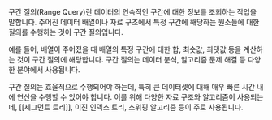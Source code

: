 구간 질의(Range Query)란 데이터의 연속적인 구간에 대한 정보를 조회하는 작업을 말합니다. 주어진 데이터 배열이나 자료 구조에서 특정 구간에 해당하는 원소들에 대한 질의를 수행하는 것이 구간 질의입니다.

예를 들어, 배열이 주어졌을 때 배열의 특정 구간에 대한 합, 최솟값, 최댓값 등을 계산하는 것이 구간 질의에 해당합니다. 구간 질의는 데이터 분석, 알고리즘 문제 해결 등 다양한 분야에서 사용됩니다.

구간 질의는 효율적으로 수행되어야 하는데, 특히 큰 데이터셋에 대해 매우 빠른 시간 내에 연산을 수행할 수 있어야 합니다. 이를 위해 다양한 자료 구조와 알고리즘이 사용되는데, [[세그먼트 트리]], 이진 인덱스 트리, 스위핑 알고리즘 등이 주로 사용됩니다.